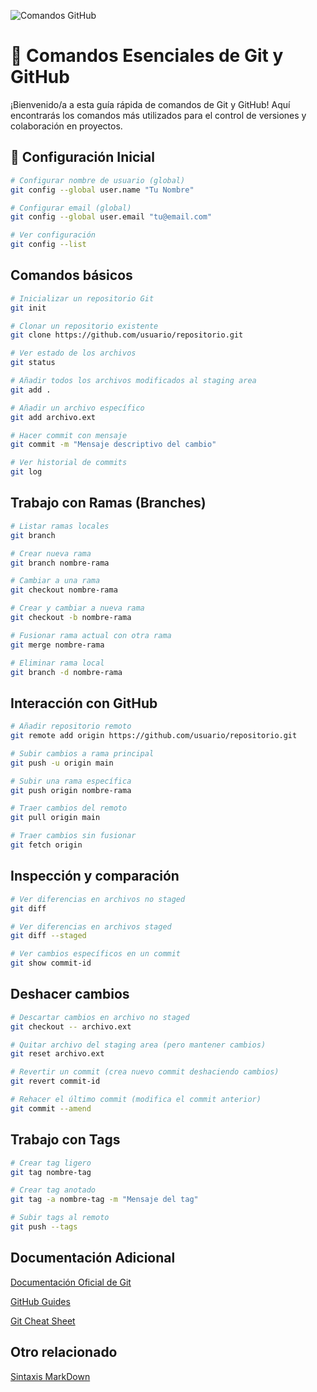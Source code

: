 ![Comandos GitHub](https://somospnt.com/images/blog/cover/205-git-comandos-basicos.jpg)

# 🚀 Comandos Esenciales de Git y GitHub

¡Bienvenido/a a esta guía rápida de comandos de Git y GitHub! Aquí encontrarás los comandos más utilizados para el control de versiones y colaboración en proyectos.

## 🔧 Configuración Inicial

```bash
# Configurar nombre de usuario (global)
git config --global user.name "Tu Nombre"

# Configurar email (global)
git config --global user.email "tu@email.com"

# Ver configuración
git config --list

```
## Comandos básicos

```bash
# Inicializar un repositorio Git
git init

# Clonar un repositorio existente
git clone https://github.com/usuario/repositorio.git

# Ver estado de los archivos
git status

# Añadir todos los archivos modificados al staging area
git add .

# Añadir un archivo específico
git add archivo.ext

# Hacer commit con mensaje
git commit -m "Mensaje descriptivo del cambio"

# Ver historial de commits
git log

```

## Trabajo con Ramas (Branches)

```bash
# Listar ramas locales
git branch

# Crear nueva rama
git branch nombre-rama

# Cambiar a una rama
git checkout nombre-rama

# Crear y cambiar a nueva rama
git checkout -b nombre-rama

# Fusionar rama actual con otra rama
git merge nombre-rama

# Eliminar rama local
git branch -d nombre-rama
```

## Interacción con GitHub 

```bash
# Añadir repositorio remoto
git remote add origin https://github.com/usuario/repositorio.git

# Subir cambios a rama principal
git push -u origin main

# Subir una rama específica
git push origin nombre-rama

# Traer cambios del remoto
git pull origin main

# Traer cambios sin fusionar
git fetch origin
```

## Inspección y comparación

```bash
# Ver diferencias en archivos no staged
git diff

# Ver diferencias en archivos staged
git diff --staged

# Ver cambios específicos en un commit
git show commit-id
```

## Deshacer cambios

```bash
# Descartar cambios en archivo no staged
git checkout -- archivo.ext

# Quitar archivo del staging area (pero mantener cambios)
git reset archivo.ext

# Revertir un commit (crea nuevo commit deshaciendo cambios)
git revert commit-id

# Rehacer el último commit (modifica el commit anterior)
git commit --amend
```

## Trabajo con Tags

```bash
# Crear tag ligero
git tag nombre-tag

# Crear tag anotado
git tag -a nombre-tag -m "Mensaje del tag"

# Subir tags al remoto
git push --tags
```

## Documentación Adicional

[Documentación Oficial de Git](https://git-scm.com/doc)

[GitHub Guides](https://docs.github.com/es)

[Git Cheat Sheet](https://education.github.com/git-cheat-sheet-education.pdf)


## Otro relacionado

[Sintaxis MarkDown](https://docs.github.com/es/get-started/writing-on-github/getting-started-with-writing-and-formatting-on-github/basic-writing-and-formatting-syntax#headings)

